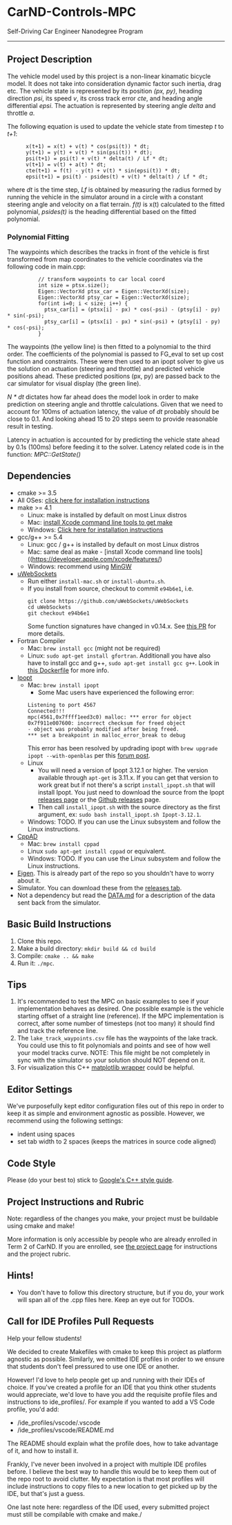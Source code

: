 # CarND-Controls-MPC
Self-Driving Car Engineer Nanodegree Program

---

## Project Description

The vehicle model used by this project is a non-linear kinamatic bicycle model. It does not
take into consideration dynamic factor such inertia, drag etc. The vehicle state is represented by 
its position _(px, py)_, heading direction _psi_, its speed _v_, its cross track error _cte_, and
heading angle differential _epsi_. The actuation is represented by steering angle _delta_ and
throttle _a_. 

The following equation is used to update the vehicle state from timestep _t_ to _t+1_:
```
      x(t+1) = x(t) + v(t) * cos(psi(t)) * dt;
      y(t+1) = y(t) + v(t) * sin(psi(t)) * dt);
      psi(t+1) = psi(t) + v(t) * delta(t) / Lf * dt;
      v(t+1) = v(t) + a(t) * dt;
      cte(t+1) = f(t) - y(t) + v(t) * sin(epsi(t)) * dt;
      epsi(t+1) = psi(t) - psides(t) + v(t) * delta(t) / Lf * dt;
```
where _dt_ is the time step, _Lf_ is obtained by measuring the radius formed by running the vehicle in the
simulator around in a circle with a constant steering angle and velocity on a
flat terrain. _f(t)_ is x(t) calculated to the fitted polynomial, _psides(t)_ is the heading differential 
based on the fitted polynomial.

### Polynomial Fitting

The waypoints which describes the tracks in front of the vehicle is first transformed from map coordinates
to the vehicle coordinates via the following code in main.cpp:

```
          // transform waypoints to car local coord
          int size = ptsx.size();
          Eigen::VectorXd ptsx_car = Eigen::VectorXd(size);
          Eigen::VectorXd ptsy_car = Eigen::VectorXd(size);
          for(int i=0; i < size; i++) {
            ptsx_car[i] = (ptsx[i] - px) * cos(-psi) - (ptsy[i] - py) * sin(-psi);
            ptsy_car[i] = (ptsx[i] - px) * sin(-psi) + (ptsy[i] - py) * cos(-psi);
          }
```

The waypoints (the yellow line) is then fitted to a polynomial to the third order. The coefficients of the 
polynomial is passed to FG_eval to set up cost function and constraints. These were then used to an ipopt 
solver to give us the solution on actuation (steering and throttle) and predicted vehicle positions ahead. 
These predicted positions (px, py) are passed back to the car simulator for visual display (the green line).  

_N * dt_ dictates how far ahead does the model look in order to make prediction on steering angle and 
throttle calculations. Given that we need to account for 100ms of actuation latency, the value of _dt_
probably should be close to 0.1. And looking ahead 15 to 20 steps seem to 
provide reasonable result in testing. 

Latency in actuation is accounted for by predicting the vehicle state ahead by 0.1s (100ms) before
feeding it to the solver. Latency related code is in the function: _MPC::GetState()_ 

## Dependencies

* cmake >= 3.5
 * All OSes: [click here for installation instructions](https://cmake.org/install/)
* make >= 4.1
  * Linux: make is installed by default on most Linux distros
  * Mac: [install Xcode command line tools to get make](https://developer.apple.com/xcode/features/)
  * Windows: [Click here for installation instructions](http://gnuwin32.sourceforge.net/packages/make.htm)
* gcc/g++ >= 5.4
  * Linux: gcc / g++ is installed by default on most Linux distros
  * Mac: same deal as make - [install Xcode command line tools]((https://developer.apple.com/xcode/features/)
  * Windows: recommend using [MinGW](http://www.mingw.org/)
* [uWebSockets](https://github.com/uWebSockets/uWebSockets)
  * Run either `install-mac.sh` or `install-ubuntu.sh`.
  * If you install from source, checkout to commit `e94b6e1`, i.e.
    ```
    git clone https://github.com/uWebSockets/uWebSockets 
    cd uWebSockets
    git checkout e94b6e1
    ```
    Some function signatures have changed in v0.14.x. See [this PR](https://github.com/udacity/CarND-MPC-Project/pull/3) for more details.
* Fortran Compiler
  * Mac: `brew install gcc` (might not be required)
  * Linux: `sudo apt-get install gfortran`. Additionall you have also have to install gcc and g++, `sudo apt-get install gcc g++`. Look in [this Dockerfile](https://github.com/udacity/CarND-MPC-Quizzes/blob/master/Dockerfile) for more info.
* [Ipopt](https://projects.coin-or.org/Ipopt)
  * Mac: `brew install ipopt`
       +  Some Mac users have experienced the following error:
       ```
       Listening to port 4567
       Connected!!!
       mpc(4561,0x7ffff1eed3c0) malloc: *** error for object 0x7f911e007600: incorrect checksum for freed object
       - object was probably modified after being freed.
       *** set a breakpoint in malloc_error_break to debug
       ```
       This error has been resolved by updrading ipopt with
       ```brew upgrade ipopt --with-openblas```
       per this [forum post](https://discussions.udacity.com/t/incorrect-checksum-for-freed-object/313433/19).
  * Linux
    * You will need a version of Ipopt 3.12.1 or higher. The version available through `apt-get` is 3.11.x. If you can get that version to work great but if not there's a script `install_ipopt.sh` that will install Ipopt. You just need to download the source from the Ipopt [releases page](https://www.coin-or.org/download/source/Ipopt/) or the [Github releases](https://github.com/coin-or/Ipopt/releases) page.
    * Then call `install_ipopt.sh` with the source directory as the first argument, ex: `sudo bash install_ipopt.sh Ipopt-3.12.1`. 
  * Windows: TODO. If you can use the Linux subsystem and follow the Linux instructions.
* [CppAD](https://www.coin-or.org/CppAD/)
  * Mac: `brew install cppad`
  * Linux `sudo apt-get install cppad` or equivalent.
  * Windows: TODO. If you can use the Linux subsystem and follow the Linux instructions.
* [Eigen](http://eigen.tuxfamily.org/index.php?title=Main_Page). This is already part of the repo so you shouldn't have to worry about it.
* Simulator. You can download these from the [releases tab](https://github.com/udacity/self-driving-car-sim/releases).
* Not a dependency but read the [DATA.md](./DATA.md) for a description of the data sent back from the simulator.


## Basic Build Instructions


1. Clone this repo.
2. Make a build directory: `mkdir build && cd build`
3. Compile: `cmake .. && make`
4. Run it: `./mpc`.

## Tips

1. It's recommended to test the MPC on basic examples to see if your implementation behaves as desired. One possible example
is the vehicle starting offset of a straight line (reference). If the MPC implementation is correct, after some number of timesteps
(not too many) it should find and track the reference line.
2. The `lake_track_waypoints.csv` file has the waypoints of the lake track. You could use this to fit polynomials and points and see of how well your model tracks curve. NOTE: This file might be not completely in sync with the simulator so your solution should NOT depend on it.
3. For visualization this C++ [matplotlib wrapper](https://github.com/lava/matplotlib-cpp) could be helpful.

## Editor Settings

We've purposefully kept editor configuration files out of this repo in order to
keep it as simple and environment agnostic as possible. However, we recommend
using the following settings:

* indent using spaces
* set tab width to 2 spaces (keeps the matrices in source code aligned)

## Code Style

Please (do your best to) stick to [Google's C++ style guide](https://google.github.io/styleguide/cppguide.html).

## Project Instructions and Rubric

Note: regardless of the changes you make, your project must be buildable using
cmake and make!

More information is only accessible by people who are already enrolled in Term 2
of CarND. If you are enrolled, see [the project page](https://classroom.udacity.com/nanodegrees/nd013/parts/40f38239-66b6-46ec-ae68-03afd8a601c8/modules/f1820894-8322-4bb3-81aa-b26b3c6dcbaf/lessons/b1ff3be0-c904-438e-aad3-2b5379f0e0c3/concepts/1a2255a0-e23c-44cf-8d41-39b8a3c8264a)
for instructions and the project rubric.

## Hints!

* You don't have to follow this directory structure, but if you do, your work
  will span all of the .cpp files here. Keep an eye out for TODOs.

## Call for IDE Profiles Pull Requests

Help your fellow students!

We decided to create Makefiles with cmake to keep this project as platform
agnostic as possible. Similarly, we omitted IDE profiles in order to we ensure
that students don't feel pressured to use one IDE or another.

However! I'd love to help people get up and running with their IDEs of choice.
If you've created a profile for an IDE that you think other students would
appreciate, we'd love to have you add the requisite profile files and
instructions to ide_profiles/. For example if you wanted to add a VS Code
profile, you'd add:

* /ide_profiles/vscode/.vscode
* /ide_profiles/vscode/README.md

The README should explain what the profile does, how to take advantage of it,
and how to install it.

Frankly, I've never been involved in a project with multiple IDE profiles
before. I believe the best way to handle this would be to keep them out of the
repo root to avoid clutter. My expectation is that most profiles will include
instructions to copy files to a new location to get picked up by the IDE, but
that's just a guess.

One last note here: regardless of the IDE used, every submitted project must
still be compilable with cmake and make./
